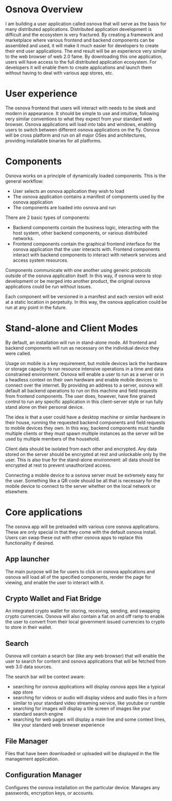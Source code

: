 # Osnova Overview
I am building a user application called osnova that will serve as the basis for many distributed applications.
Distributed application development is difficult and the ecosystem is very fractured.
By creating a framework and marketplace where various frontend and backend components can be assembled and used, it will make it much easier for developers to create their end user applications.
The end result will be an experience very similar to the web browser of web 2.0 fame.
By downloading this one application, users will have access to the full distributed application ecosystem.
For developers it will enable them to create applications and launch them without having to deal with various app stores, etc.

# User experience

The osnova frontend that users will interact with needs to be sleek and modern in appearance.
It should be simple to use and intuitive, following very similar conventions to what they expect from your standard web browser.
Osnova applications will load into tabs and windows, enabling users to switch between different osnova applications on the fly.
Osnova will be cross platform and run on all major OSes and architectures, providing installable binaries for all platforms.

# Components

Osnova works on a principle of dynamically loaded components. This is the general workflow:
 - User selects an osnova application they wish to load
 - The osnova application contains a manifest of components used by the osnova application
 - The components are loaded into osnova and run

There are 2 basic types of components:
 - Backend components contain the business logic, interacting with the host system, other backend components, or various distributed networks.
 - Frontend components contain the graphical frontend interface for the osnova application that the user interacts with. Frontend components interact with backend components to interact with network services and access system resources.
 
Components communicate with one another using generic protocols outside of the osnova application itself. In this way, if osnova were to stop development or be merged into another product, the original osnova applications could be run without issues.

Each component will be versioned in a manifest and each version will exist at a static location in perpetuity. In this way, the osnova application could be run at any point in the future.

# Stand-alone and Client Modes

By default, an installation will run in stand-alone mode. All frontend and backend components will run as necessary on the individual device they were called.

Usage on mobile is a key requirement, but mobile devices lack the hardware or storage capacity to run resource intensive operations in a time and data constrained environment.
Osnova will enable a user to run as a server or in a headless context on their own hardware and enable mobile devices to connect over the internet.
By providing an address to a server, osnova will default all backend operations to run on this machine and field requests from frontend components.
The user does, however, have fine grained control to run any specific application in this client-server style or run fully stand alone on their personal device.

The idea is that a user could have a desktop machine or similar hardware in their house, running the requested backend components and field requests to mobile devices they own.
In this way, backend components must handle multiple clients or they must spawn multiple instances as the server will be used by multiple members of the household.

Client data should be isolated from each other and encrypted. Any data stored on the server should be encrypted at rest and unlockable only by the user.
This is also true for the stand-alone environment: all data should be encrypted at rest to prevent unauthorized access.

Connecting a mobile device to a osnova server must be extremely easy for the user. Something like a QR code should be all that is necessary for the mobile device to connect to the server whether on the local network or elsewhere.

# Core applications

The osnova app will be preloaded with various core osnova applications. These are only special in that they come with the default osnova install.
Users can swap these out with other osnova apps to replace this functionality if desired.

## App launcher
The main purpose will be for users to click on osnova applications and osnova will load all of the specified components, render the page for viewing, and enable the user to interact with it.

## Crypto Wallet and Fiat Bridge
An integrated crypto wallet for storing, receiving, sending, and swapping crypto currencies.
Osnova will also contain a fiat on and off ramp to enable the user to convert from their local government issued currencies to crypto to store in their wallet.

## Search
Osnova will contain a search bar (like any web browser) that will enable the user to search for content and osnova applications that will be fetched from web 3.0 data sources.

The search bar will be context aware:
 - searching for osnova applications will display osnova apps like a typical app store
 - searching for videos or audio will display videos and audio files in a form similar to your standard video streaming service, like youtube or rumble
 - searching for images will display a tile screen of images like your standard search engine
 - searching for web pages will display a main line and some context lines, like your standard web browser experience

## File Manager
Files that have been downloaded or uploaded will be displayed in the file management application.

## Configuration Manager
Configures the osnova installation on the particular device. Manages any passwords, encryption keys, or accounts.

